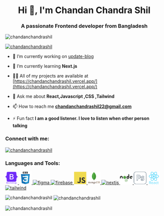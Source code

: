 <h1 align="center">Hi 👋, I'm Chandan Chandra Shil</h1>
<h3 align="center">A passionate Frontend developer from Bangladesh</h3>

<p align="left"> <img src="https://komarev.com/ghpvc/?username=chandanchandrashil&label=Profile%20views&color=0e75b6&style=flat" alt="chandanchandrashil" /> </p>

<p align="left"> <a href="https://github.com/ryo-ma/github-profile-trophy"><img src="https://github-profile-trophy.vercel.app/?username=chandanchandrashil" alt="chandanchandrashil" /></a> </p>

- 🔭 I’m currently working on [update-blog](https://update-blog-eight.vercel.app/)

- 🌱 I’m currently learning **Next.js**

- 👨‍💻 All of my projects are available at [https://chandanchandrashil.vercel.app/](https://chandanchandrashil.vercel.app/)

- 💬 Ask me about **React,Javascript ,CSS ,Tailwind**

- 📫 How to reach me **chandanchandrashil22@gmail.com**

- ⚡ Fun fact **I am a good listener. I love to listen when other person talking**

<h3 align="left">Connect with me:</h3>
<p align="left">
<a href="https://linkedin.com/in/chandanchandrashil" target="blank"><img align="center" src="https://raw.githubusercontent.com/rahuldkjain/github-profile-readme-generator/master/src/images/icons/Social/linked-in-alt.svg" alt="chandanchandrashil" height="30" width="40" /></a>
</p>

<h3 align="left">Languages and Tools:</h3>
<p align="left"> <a href="https://getbootstrap.com" target="_blank" rel="noreferrer"> <img src="https://raw.githubusercontent.com/devicons/devicon/master/icons/bootstrap/bootstrap-plain-wordmark.svg" alt="bootstrap" width="40" height="40"/> </a> <a href="https://www.w3schools.com/css/" target="_blank" rel="noreferrer"> <img src="https://raw.githubusercontent.com/devicons/devicon/master/icons/css3/css3-original-wordmark.svg" alt="css3" width="40" height="40"/> </a> <a href="https://www.figma.com/" target="_blank" rel="noreferrer"> <img src="https://www.vectorlogo.zone/logos/figma/figma-icon.svg" alt="figma" width="40" height="40"/> </a> <a href="https://firebase.google.com/" target="_blank" rel="noreferrer"> <img src="https://www.vectorlogo.zone/logos/firebase/firebase-icon.svg" alt="firebase" width="40" height="40"/> </a> <a href="https://developer.mozilla.org/en-US/docs/Web/JavaScript" target="_blank" rel="noreferrer"> <img src="https://raw.githubusercontent.com/devicons/devicon/master/icons/javascript/javascript-original.svg" alt="javascript" width="40" height="40"/> </a> <a href="https://www.mongodb.com/" target="_blank" rel="noreferrer"> <img src="https://raw.githubusercontent.com/devicons/devicon/master/icons/mongodb/mongodb-original-wordmark.svg" alt="mongodb" width="40" height="40"/> </a> <a href="https://nextjs.org/" target="_blank" rel="noreferrer"> <img src="https://cdn.worldvectorlogo.com/logos/nextjs-2.svg" alt="nextjs" width="40" height="40"/> </a> <a href="https://nodejs.org" target="_blank" rel="noreferrer"> <img src="https://raw.githubusercontent.com/devicons/devicon/master/icons/nodejs/nodejs-original-wordmark.svg" alt="nodejs" width="40" height="40"/> </a> <a href="https://www.photoshop.com/en" target="_blank" rel="noreferrer"> <img src="https://raw.githubusercontent.com/devicons/devicon/master/icons/photoshop/photoshop-line.svg" alt="photoshop" width="40" height="40"/> </a> <a href="https://reactjs.org/" target="_blank" rel="noreferrer"> <img src="https://raw.githubusercontent.com/devicons/devicon/master/icons/react/react-original-wordmark.svg" alt="react" width="40" height="40"/> </a> <a href="https://tailwindcss.com/" target="_blank" rel="noreferrer"> <img src="https://www.vectorlogo.zone/logos/tailwindcss/tailwindcss-icon.svg" alt="tailwind" width="40" height="40"/> </a> </p>

<p><img align="left" src="https://github-readme-stats.vercel.app/api/top-langs?username=chandanchandrashil&show_icons=true&locale=en&layout=compact" alt="chandanchandrashil" /></p>

<p>&nbsp;<img align="center" src="https://github-readme-stats.vercel.app/api?username=chandanchandrashil&show_icons=true&locale=en" alt="chandanchandrashil" /></p>

<p><img align="center" src="https://github-readme-streak-stats.herokuapp.com/?user=chandanchandrashil&" alt="chandanchandrashil" /></p>
